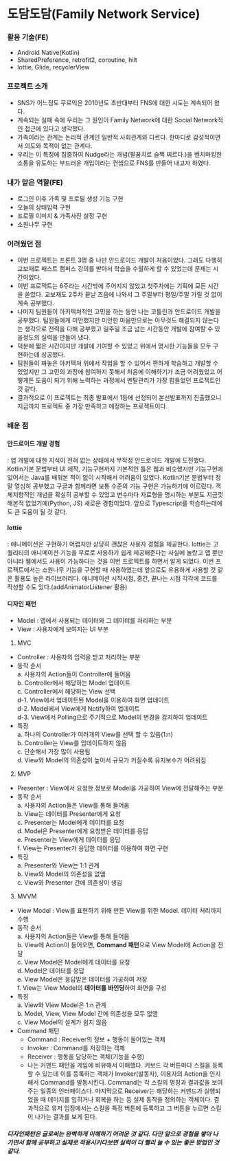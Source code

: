 # 도담도담(Family Network Service)
### 활용 기술(FE)
- Android Native(Kotlin)
- SharedPreference, retrofit2, coroutine, hilt
- lottie, Glide, recyclerView

### 프로젝트 소개
- SNS가 어느정도 무르익은 2010년도 초반대부터 FNS에 대한 시도는 계속되어 왔다.
- 계속되는 실패 속에 우리는 그 원인이 Family Network에 대한 Social Network적인 접근에 있다고 생각했다.
- 가족이라는 관계는 논리적 관계인 일반적 사회관계와 다르다. 한마디로 감성적이면서 의도와 목적이 없는 관계다.
- 우리는 이 특징에 집중하여 Nudge라는 개념(팔꿈치로 슬쩍 찌르다.)을 벤치마킹한 소통을 유도하는 부드러운 개입이라는 컨셉으로 FNS를 만들어 내고자 하였다.

### 내가 맡은 역할(FE)
- 로그인 이후 가족 및 프로필 생성 기능 구현
- 오늘의 상태입력 구현
- 프로필 이미지 & 가족사진 설정 구현
- 소원나무 구현

### 어려웠던 점
- 이번 프로젝트는 프론트 3명 중 나만 안드로이드 개발이 처음이었다. 그래도 다행히 교보재로 패스트 캠퍼스 강의를 받아서 학습을 수월하게 할 수 있었는데 문제는 시간이었다.
- 이번 프로젝트는 6주라는 시간밖에 주어지지 않았고 첫주차에는 기획에 모든 시간을 쏟았다. 교보재도 2주차 끝날 즈음에 나와서 그 주말부터 평일/주말 가릴 것 없이 계속 공부했다.
- 나머지 팀원들이 아키텍쳐적인 고민을 하는 동안 나는 코틀린과 안드로이드 개발을 공부했다. 팀원들에게 미안했지만 미안한 마음만으로는 아무것도 해결되지 않는다는 생각으로 전력을 다해 공부했고 일주일 조금 넘는 시간동안 개발에 참여할 수 있을정도의 실력을 만들어 냈다.
- 덕분에 짧은 시간이지만 개발에 기여할 수 있었고 위에서 명시한 기능들을 모두 구현하는데 성공했다.
- 팀원들이 짜놓은 아키텍쳐 위에서 작업을 할 수 있어서 편하게 학습하고 개발할 수 있었지만 그 고민의 과정에 참여하지 못해서 처음에 이해하기가 조금 어려웠었고 어떻게든 도움이 되기 위해 노력하는 과정에서 멘탈관리가 가장 힘들었던 프로젝트인 것 같다.
- 결과적으로 이 프로젝트는 최종 발표에서 1등에 선정되어 본선발표까지 진출했으니 지금까지 프로젝트 중 가장 만족하고 애정하는 프로젝트이다.

### 배운 점
#### 안드로이드 개발 경험
: 앱 개발에 대한 지식이 전혀 없는 상태에서 무작정 안드로이드 개발에 도전했다. Kotlin기본 문법부터 UI 제작, 기능구현까지 기본적인 틀은 웹과 비슷했지만 기능구현에 있어서는 Java를 배워본 적이 없이 시작해서 어려움이 있었다. Kotlin기본 문법부터 정말 열심히 공부했고 구글과 함께라면 보통 수준의 기능 구현은 가능하기에 이르렀다. 객체지향적인 개념을 확실히 공부할 수 있었고 변수마다 자료형을 명시하는 부분도 지금껏 해본적 없었기에(Python, JS) 새로운 경험이었다. 앞으로 Typescript를 학습하는데에도 큰 도움이 될 것 같다.
#### lottie
: 애니메이션은 구현하기 어렵지만 상당히 괜찮은 사용자 경험을 제공한다. lottie는 고퀄리티의 애니메이션 기능을 무료로 사용하기 쉽게 제공해준다는 사실에 놀랐고 앱 뿐만 아니라 웹에서도 사용이 가능하다는 것을 이번 프로젝트를 하면서 알게 되었다. 이번 프로젝트에서는 소원나무 기능을 구현할 때 사용하였는데 앞으로도 유용하게 사용할 것 같은 활용도 높은 라이브러리다. 애니메이션 시작시점, 중간, 끝나는 시점 각각에 코드를 작성할 수도 있다.(addAnimatorListener 활용)
#### 디자인 패턴
- Model : 앱에서 사용되는 데이터와 그 데이터를 처리하는 부분
- View : 사용자에게 보여지는 UI 부분
1. MVC
- Controller : 사용자의 입력을 받고 처리하는 부분
- 동작 순서  
  a. 사용자의 Action들이 Controller에 들어옴  
  b. Controller에서 해당하는 Model 업데이트  
  c. Controller에서 해당하는 View 선택  
  d-1. View에서 업데이트된 Model을 이용하여 화면 업데이트  
  d-2. Model에서 View에게 Notify하여 업데이트  
  d-3. View에서 Polling으로 주기적으로 Model의 변경을 감지하여 업데이트  
- 특징  
  a. 하나의 Controller가 여러개의 View를 선택 할 수 있음(1:n)  
  b. Controller는 View를 업데이트하지 않음  
  c. 단순해서 가장 많이 사용됨  
  d. View와 Model의 의존성이 높아서 규모가 커질수록 유지보수가 어려워짐  

2. MVP
- Presenter : View에서 요청한 정보로 Model을 가공하여 View에 전달해주는 부분
- 동작 순서  
  a. 사용자의 Action들은 View를 통해 들어옴  
  b. View는 데이터를 Presenter에게 요청  
  c. Presenter는 Model에게 데이터를 요청  
  d. Model은 Presenter에게 요청받은 데이터를 응답  
  e. Presenter는 View에게 데이터를 응답  
  f. View는 Presenter가 응답한 데이터를 이용하여 화면 구현  
- 특징  
  a. Presenter와 View는 1:1 관계  
  b. View와 Model의 의존성을 없앰  
  c. View와 Presenter 간에 의존성이 생김  
  
3. MVVM
- View Model : View를 표현하기 위해 만든 View를 위한 Model. 데이터 처리까지 수행
- 동작 순서  
  a. 사용자의 Action들은 View를 통해 들어옴  
  b. View에 Action이 들어오면, **Command 패턴**으로 View Model에 Action을 전달  
  c. View Model은 Model에게 데이터를 요청  
  d. Model은 데이터를 응답  
  e. View Model은 응답받은 데이터를 가공하여 저장  
  f. View는 View Model의 **데이터를 바인딩**하여 화면을 구성  
- 특징  
  a. View와 View Model은 1:n 관계  
  b. Model, View, View Model 간에 의존성을 모두 없앰  
  c. View Model의 설계가 쉽지 않음  
- Command 패턴
  - Command : Receiver의 정보 + 행동이 들어있는 객체
  - Invoker : Command를 저장하는 객체
  - Receiver : 행동을 담당하는 객체(기능을 수행)
  - 나는 커맨드 패턴을 게임에 비유해서 이해했다. 키보드 각 버튼마다 스킬을 등록할 수 있는데 이를 등록하는 객체가 Invoker(발동자), 이용자의 Action을 인지해서 Command를 발동시킨다. Command는 각 스킬의 명칭과 결과값을 보여주는 일종의 인터페이스다. 마지막으로 Receiver는 해당하는 커맨드가 실행되었을 때 데미지를 입히거나 회복을 하는 등 실제 동작을 정의하는 객체이다. 결과적으로 유저 입장에서는 스킬을 특정 버튼에 등록하고 그 버튼을 누르면 스킬이 나가는 결과를 보게 된다.

##### 디자인패턴은 글로써는 완벽하게 이해하기 어려운 것 같다. 다만 앞으로 경험을 쌓아 나가면서 함께 공부하고 실제로 적용시키다보면 실력이 더 빨리 늘 수 있는 좋은 방법인 것 같다.



